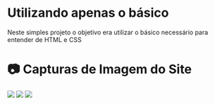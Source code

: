# Utilizando apenas o básico

Neste simples projeto o objetivo era utilizar o básico necessário para entender de HTML e CSS

# 📷 Capturas de Imagem do Site

<Image align="center" src="https://files.readme.io/15b9018cf891d2d26c51ff7b74e4975f1ec2ecf4e00c0fab80038923cb23ecb9-Postos_guia1.PNG" />

<Image align="center" src="https://files.readme.io/64cd0115b25617b52e5e2f45082bedfc4d367d874bd6abd8932c41f10eb04a17-Postos_guia2.PNG" />

<Image align="center" src="https://files.readme.io/2e2287e02a5a545e6330479abfb20dfee3fa6872df2395b94eb6cd7a5c10671b-Postos_guia3.PNG" />

